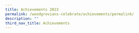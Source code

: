 ```yaml
---
title: Achievements 2023
permalink: /woodgrovians-celebrate/achievements/permalink/
description: ""
third_nav_title: Achievements
---
```


